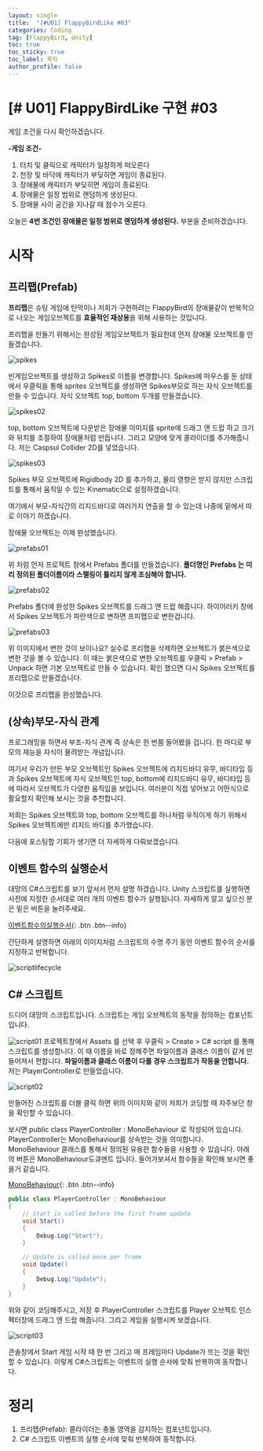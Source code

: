 ```yaml
---
layout: single
title:  "[#U01] FlappyBirdLike #03"
categories: Coding
tag: [FlappyBird, Unity]
toc: true 
toc_sticky: true 
toc_label: 목차    
author_profile: false
---
```


# [# U01] FlappyBirdLike 구현 #03

게임 조건을 다시 확인하겠습니다. 

**-게임 조건-**

1. 터치 및 클릭으로 캐릭터가 일정하게 떠오른다
2. 천장 및 바닥에 캐릭터가 부딪히면 게임이 종료된다.
3. 장애물에 캐릭터가 부딪히면 게임이 종료된다.
4. 장애물은 일정 범위로 랜덤하게 생성된다.
5. 장애물 사이 공간을 지나갈 때 점수가 오른다.

오늘은 **4번 조건인 장애물은 일정 범위로 랜덤하게 생성된다.** 부분을 준비하겠습니다.

# 시작
## 프리팹(Prefab)
**프리팹**은 슈팅 게임에 탄막이나 저희가 구현하려는 FlappyBird의 장애물같이 반복적으로 나오는 게임오브젝트를 **효율적인 재상용**을 위해 사용하는 것입니다.

프리팹을 만들기 위해서는 완성된 게임오브젝트가 필요한데 먼저 장애물 오브젝트를 만들겠습니다.

![spikes](https://github.com/DozeKR/DozeKR.github.io/blob/master/images/2023-02-15-unity_flappybird03/spikes.PNG?raw=true)

빈게임오브젝트를 생성하고 Spikes로 이름을 변경합니다. Spikes에 마우스를 둔 상태에서 우클릭을 통해 sprites 오브젝트를 생성하면 Spikes부모로 하는 자식 오브젝트를 만들 수 있습니다. 자식 오브젝트 top, bottom 두개를 만들겠습니다.

 ![spikes02](https://github.com/DozeKR/DozeKR.github.io/blob/master/images/2023-02-15-unity_flappybird03/spikes02.png?raw=true)

top, bottom 오브젝트에 다운받은 장애물 이미지를 sprite에 드래그 앤 드랍 하고 크기와 위치를 조절하여 장애물처럼 만듭니다. 그리고 모양에 맞게 콜라이더를 추가해줍니다. 저는 Caspsul Collider 2D를 넣었습니다.



![spikes03](https://github.com/DozeKR/DozeKR.github.io/blob/master/images/2023-02-15-unity_flappybird03/spikes03.PNG?raw=true)

Spikes 부모 오브젝트에 Rigidbody 2D 를 추가하고, 물리 영향은 받지 않지만 스크립트를 통해서 움직일 수 있는 Kinematic으로 설정하겠습니다. 

여기에서 부모-자식간의 리지드바디로 여러가지 연출을 할 수 있는데 나중에 밑에서 따로 이야기 하겠습니다.

장애물 오브젝트는 이제 완성했습니다.



![prefabs01](https://github.com/DozeKR/DozeKR.github.io/blob/master/images/2023-02-15-unity_flappybird03/prefabs01.PNG?raw=true)

위 처럼 먼저 프로젝트 창에서 Prefabs 폴더를 만들겠습니다. **폴더명인 Prefabs 는 미리 정의된 폴더이름이라 스팰링이 틀리지 않게 조심해야 합니다.**



![prefabs02](https://github.com/DozeKR/DozeKR.github.io/blob/master/images/2023-02-15-unity_flappybird03/prefabs02.png?raw=true)

Prefabs 폴더에 완성한 Spikes 오브젝트를 드래그 앤 드랍 해줍니다. 하이어러키 창에서 Spikes 오브젝트가 파란색으로 변하면 프피팹으로 변한겁니다.



![prefabs03](https://github.com/DozeKR/DozeKR.github.io/blob/master/images/2023-02-15-unity_flappybird03/prefabs03.png?raw=true)

위 이미지에서 변한 것이 보이나요? 실수로 프리팹을 삭제하면 오브젝트가 붉은색으로 변한 것을 볼 수 있습니다. 이 때는 붉은색으로 변한 오브젝트를 우클릭 > Prefab > Unpack 하면 기본 오브젝트로 만들 수 있습니다. 확인 했으면 다시 Spikes 오브젝트를 프리팹으로 만들겠습니다.

이것으로 프리팹을 완성했습니다.



## (상속)부모-자식 관계
프로그래밍을 하면서 부조-자식 관계 즉 상속은 한 번쯤 들어봤을 겁니다.
한 마디로 부모의 재능을 자식이 물려받는 개념입니다. 

여기서 우리가 만든 부모 오브젝트인 Spikes 오브젝트에 리지드바디 유무, 바디타입 등과 Spikes 오브젝트에 자식 오브젝트인 top, bottom에 리지드바디 유무, 바디타입 등에 따라서 오브젝트가 다양한 움직임을 보입니다. 여러분이 직접 넣어보고 어떤식으로 활요할지 확인해 보시는 것을 추천합니다.

저희는 Spikes 오브젝트와 top, bottom 오브젝트를 하나처럼 우직이게 하기 위해서 Spikes 오브젝트에만 리지드 바디를 추가했습니다.

다음에 포스팅할 기회가 생기면 더 자세하게 다뤄보겠습니다.




## 이벤트 함수의 실행순서

대망의 C#스크립트를 보기 앞서서 먼저 설명 하겠습니다.
Unity 스크립트를 실행하면 사전에 지정한 순서대로 여러 개의 이벤트 함수가 실행됩니다. 자세하게 알고 싶으신 분은 밑은 버튼을 눌러주세요.

[이벤트함수의실행순서](https://docs.unity3d.com/kr/current/Manual/ExecutionOrder.html){: .btn .btn--info}

간단하게 설명하면 아래의 이미지처럼 스크립트의 수명 주기 동안 이벤트 함수의 순서를 지정하고 반복합니다. 

![scriptlifecycle](https://docs.unity3d.com/kr/current/uploads/Main/monobehaviour_flowchart.svg)

## C# 스크립트
드디어 대망의 스크립트입니다. 스크립트는 게임 오브젝트의 동작을 정의하는 컴포넌트입니다. 



![script01](https://github.com/DozeKR/DozeKR.github.io/blob/master/images/2023-02-15-unity_flappybird03/script01.png?raw=true)
프로젝트창에서 Assets 를 선택 후 우클릭 > Create > C# script 를 통해 스크립트를 생성합니다. 이 때 이름을 바로 정해주면 파일이름과 클래스 이름이 같게 만들어져서 편합니다. **파일이름과 클래스 이름이 다를 경우 스크립트가 작동을 안합니다.** 저는 PlayerController로 만들었습니다.



![script02](https://github.com/DozeKR/DozeKR.github.io/blob/master/images/2023-02-15-unity_flappybird03/script02.png?raw=true)

만들어진 스크립트를 더블 클릭 하면 위의 이미지와 같이 저희가 코딩할 때 자주보던 창을 확인할 수 있습니다.

보시면 public class PlayerController : MonoBehaviour 로 작성되어 있습니다. PlayerController는 MonoBehaviour를 상속받는 것을 의미합니다. MonoBehaviour 클래스를 통해서 정의된 유용한 함수들을 사용할 수 있습니다. 아래의 버튼은 MonoBehaviour도큐멘트 입니다. 들어가보셔서 함수들을 확인해 보시면 좋을거 같습니다.

[MonoBehaviour](https://docs.unity3d.com/kr/current/ScriptReference/MonoBehaviour.html){: .btn .btn--info}



```c#
public class PlayerController : MonoBehaviour
{
    // Start is called before the first frame update
    void Start()
    {
        Debug.Log("Start");
    }

    // Update is called once per frame
    void Update()
    {
        Debug.Log("Update");
    }
}

```

위와 같이 코딩해주시고, 저장 후 PlayerController 스크립트를 Player 오브젝트 인스펙터창에 드래그 앤 드랍 해줍니다. 그리고 게임을 실행시켜 보겠습니다.



![script03](https://github.com/DozeKR/DozeKR.github.io/blob/master/images/2023-02-15-unity_flappybird03/script03.png?raw=true)

콘솔창에서 Start 게임 시작 때 한 번 그리고 매 프레임마다 Update가 뜨는 것을 확인할 수 있습니다. 이렇게 C#스크립트는 이벤트의 실행 순서에 맞춰 반복하여 동작합니다.



# 정리
1. 프리팹(Prefab): 콜라이더는 충돌 영역을 감지하는 컴포넌트입니다.
2. C# 스크립트 이벤트의 실행 순서에 맞춰 반복하여 동작합니다.
